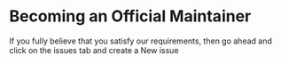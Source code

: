 # Becoming an Official Maintainer

If you fully believe that you satisfy our requirements, then go ahead 
and click on the issues tab and create a New issue 